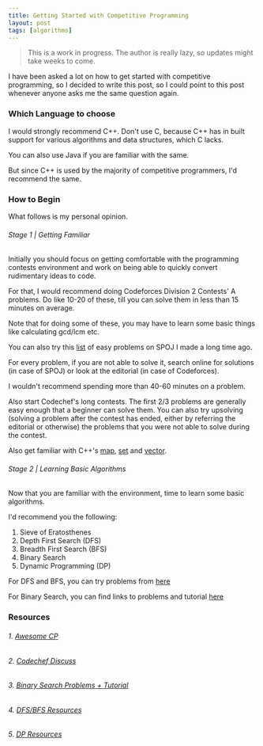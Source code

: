 ```yaml
---
title: Getting Started with Competitive Programming
layout: post
tags: [algorithms]
---
```


> This is a work in progress. The author is really lazy, so updates might take weeks to come.

I have been asked a lot on how to get started with competitive programming, so I decided to write
this post, so I could point to this post whenever anyone asks me the same question again.

### Which Language to choose

I would strongly recommend C++. Don't use C, because C++ has in built support for various
algorithms and data structures, which C lacks.

You can also use Java if you are familiar with the same.

But since C++ is used by the majority of competitive programmers, I'd recommend the same.

### How to Begin

What follows is my personal opinion.

###### Stage 1 | Getting Familiar

Initially you should focus on getting comfortable with the programming contests environment
and work on being able to quickly convert rudimentary ideas to code.

For that, I would recommend doing Codeforces Division 2 Contests' A problems. Do like 10-20 of these,
till you can solve them in less than 15 minutes on average.

Note that for doing some of these, you may have to learn some basic things like calculating
gcd/lcm etc.

You can also try this [list](https://raw.githubusercontent.com/bk2dcradle/algorithms-practice/master/Problems-Level-1.txt) of easy problems on SPOJ I made a long time ago.

For every problem, if you are not able to solve it, search online for solutions (in case of SPOJ)
or look at the editorial (in case of Codeforces).

I wouldn't recommend spending more than 40-60 minutes on a problem.

Also start Codechef's long contests. The first 2/3 problems are generally easy enough that a beginner
can solve them. You can also try upsolving (solving a problem after the contest has ended,
either by referring the editorial or otherwise) the problems that you were not able to solve during
the contest.

Also get familiar with C++'s [map](http://www.cplusplus.com/reference/map/map/map/), [set](http://www.cplusplus.com/reference/set/set/set/) and [vector](http://www.cplusplus.com/reference/vector/vector/vector/).

###### Stage 2 | Learning Basic Algorithms

Now that you are familiar with the environment, time to learn some basic algorithms.

I'd recommend you the following:

1. Sieve of Eratosthenes
2. Depth First Search (DFS)
3. Breadth First Search (BFS)
4. Binary Search
5. Dynamic Programming (DP)

For DFS and BFS, you can try problems from [here](http://ankitsultana.me/blog/2016/01/12/Easy-Graph-Problems/)

For Binary Search, you can find links to problems and tutorial [here](https://github.com/bk2dcradle/cpsig/tree/master/binary_search)

### Resources

###### 1. [Awesome CP](https://github.com/lnishan/awesome-competitive-programming)

###### 2. [Codechef Discuss](http://discuss.codechef.com/questions/48877/data-structures-and-algorithms)

###### 3. [Binary Search Problems + Tutorial](https://github.com/bk2dcradle/cpsig/tree/master/binary_search)

###### 4. [DFS/BFS Resources](http://ankitsultana.me/blog/2016/01/12/Easy-Graph-Problems/)

###### 5. [DP Resources](http://ankitsultana.me/blog/2016/02/21/dp-resources/)
